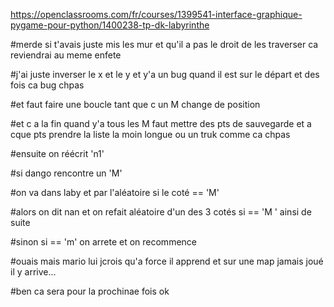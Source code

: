 https://openclassrooms.com/fr/courses/1399541-interface-graphique-pygame-pour-python/1400238-tp-dk-labyrinthe


#merde si t'avais juste mis les mur et qu'il a pas le droit de les traverser ca reviendrai au meme enfete

#j'ai juste inverser le x et le y et y'a un bug quand il est sur le départ et des fois ca bug chpas

#et faut faire une boucle tant que c un M change de position

#et c a la fin quand y'a tous les M faut mettre des pts de sauvegarde et a cque pts prendre la liste la moin longue ou un truk comme ca chpas


#ensuite on réécrit 'n1'

#si dango rencontre un 'M'

#on va dans laby et par l'aléatoire si le coté == 'M'

#alors on dit nan et on refait aléatoire d'un des 3 cotés si == 'M ' ainsi de suite

#sinon si == 'm' on arrete et on recommence

#ouais mais mario lui jcrois qu'a force il apprend et sur une map jamais joué il y arrive...

#ben ca sera pour la prochinae fois ok

